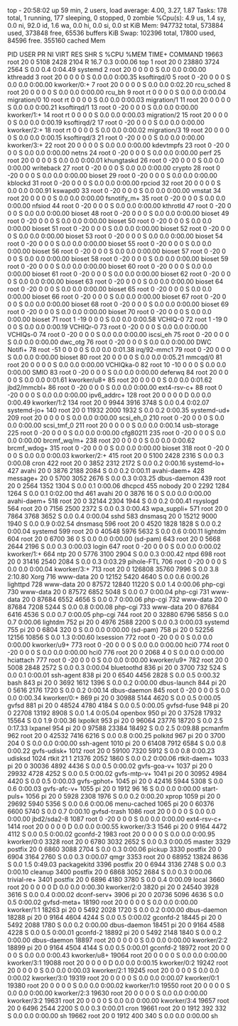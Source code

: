 top - 20:58:02 up 59 min,  2 users,  load average: 4.00, 3.27, 1.87
Tasks: 178 total,   1 running, 177 sleeping,   0 stopped,   0 zombie
%Cpu(s):  4.9 us,  1.4 sy,  0.0 ni, 92.0 id,  1.6 wa,  0.0 hi,  0.0 si,  0.0 st
KiB Mem:    947732 total,   573884 used,   373848 free,    65536 buffers
KiB Swap:   102396 total,    17800 used,    84596 free.   355160 cached Mem

  PID USER      PR  NI    VIRT    RES    SHR S  %CPU %MEM     TIME+ COMMAND
19663 root      20   0    5108   2428   2104 R  16.7  0.3   0:00.06 top
    1 root      20   0   23880   3724   2564 S   0.0  0.4   0:04.49 systemd
    2 root      20   0       0      0      0 S   0.0  0.0   0:00.00 kthreadd
    3 root      20   0       0      0      0 S   0.0  0.0   0:00.35 ksoftirqd/0
    5 root       0 -20       0      0      0 S   0.0  0.0   0:00.00 kworker/0:+
    7 root      20   0       0      0      0 S   0.0  0.0   0:02.20 rcu_sched
    8 root      20   0       0      0      0 S   0.0  0.0   0:00.00 rcu_bh
    9 root      rt   0       0      0      0 S   0.0  0.0   0:00.04 migration/0
   10 root      rt   0       0      0      0 S   0.0  0.0   0:00.03 migration/1
   11 root      20   0       0      0      0 S   0.0  0.0   0:00.21 ksoftirqd/1
   13 root       0 -20       0      0      0 S   0.0  0.0   0:00.00 kworker/1:+
   14 root      rt   0       0      0      0 S   0.0  0.0   0:00.03 migration/2
   15 root      20   0       0      0      0 S   0.0  0.0   0:00.19 ksoftirqd/2
   17 root       0 -20       0      0      0 S   0.0  0.0   0:00.00 kworker/2:+
   18 root      rt   0       0      0      0 S   0.0  0.0   0:00.02 migration/3
   19 root      20   0       0      0      0 S   0.0  0.0   0:00.15 ksoftirqd/3
   21 root       0 -20       0      0      0 S   0.0  0.0   0:00.00 kworker/3:+
   22 root      20   0       0      0      0 S   0.0  0.0   0:00.00 kdevtmpfs
   23 root       0 -20       0      0      0 S   0.0  0.0   0:00.00 netns
   24 root       0 -20       0      0      0 S   0.0  0.0   0:00.00 perf
   25 root      20   0       0      0      0 S   0.0  0.0   0:00.01 khungtaskd
   26 root       0 -20       0      0      0 S   0.0  0.0   0:00.00 writeback
   27 root       0 -20       0      0      0 S   0.0  0.0   0:00.00 crypto
   28 root       0 -20       0      0      0 S   0.0  0.0   0:00.00 bioset
   29 root       0 -20       0      0      0 S   0.0  0.0   0:00.00 kblockd
   31 root       0 -20       0      0      0 S   0.0  0.0   0:00.00 rpciod
   32 root      20   0       0      0      0 S   0.0  0.0   0:00.91 kswapd0
   33 root       0 -20       0      0      0 S   0.0  0.0   0:00.00 vmstat
   34 root      20   0       0      0      0 S   0.0  0.0   0:00.00 fsnotify_m+
   35 root       0 -20       0      0      0 S   0.0  0.0   0:00.00 nfsiod
   44 root       0 -20       0      0      0 S   0.0  0.0   0:00.00 kthrotld
   47 root       0 -20       0      0      0 S   0.0  0.0   0:00.00 bioset
   48 root       0 -20       0      0      0 S   0.0  0.0   0:00.00 bioset
   49 root       0 -20       0      0      0 S   0.0  0.0   0:00.00 bioset
   50 root       0 -20       0      0      0 S   0.0  0.0   0:00.00 bioset
   51 root       0 -20       0      0      0 S   0.0  0.0   0:00.00 bioset
   52 root       0 -20       0      0      0 S   0.0  0.0   0:00.00 bioset
   53 root       0 -20       0      0      0 S   0.0  0.0   0:00.00 bioset
   54 root       0 -20       0      0      0 S   0.0  0.0   0:00.00 bioset
   55 root       0 -20       0      0      0 S   0.0  0.0   0:00.00 bioset
   56 root       0 -20       0      0      0 S   0.0  0.0   0:00.00 bioset
   57 root       0 -20       0      0      0 S   0.0  0.0   0:00.00 bioset
   58 root       0 -20       0      0      0 S   0.0  0.0   0:00.00 bioset
   59 root       0 -20       0      0      0 S   0.0  0.0   0:00.00 bioset
   60 root       0 -20       0      0      0 S   0.0  0.0   0:00.00 bioset
   61 root       0 -20       0      0      0 S   0.0  0.0   0:00.00 bioset
   62 root       0 -20       0      0      0 S   0.0  0.0   0:00.00 bioset
   63 root       0 -20       0      0      0 S   0.0  0.0   0:00.00 bioset
   64 root       0 -20       0      0      0 S   0.0  0.0   0:00.00 bioset
   65 root       0 -20       0      0      0 S   0.0  0.0   0:00.00 bioset
   66 root       0 -20       0      0      0 S   0.0  0.0   0:00.00 bioset
   67 root       0 -20       0      0      0 S   0.0  0.0   0:00.00 bioset
   68 root       0 -20       0      0      0 S   0.0  0.0   0:00.00 bioset
   69 root       0 -20       0      0      0 S   0.0  0.0   0:00.00 bioset
   70 root       0 -20       0      0      0 S   0.0  0.0   0:00.00 bioset
   71 root       1 -19       0      0      0 S   0.0  0.0   0:00.58 VCHIQ-0
   72 root       1 -19       0      0      0 S   0.0  0.0   0:00.19 VCHIQr-0
   73 root       0 -20       0      0      0 S   0.0  0.0   0:00.00 VCHIQs-0
   74 root       0 -20       0      0      0 S   0.0  0.0   0:00.00 iscsi_eh
   75 root       0 -20       0      0      0 S   0.0  0.0   0:00.00 dwc_otg
   76 root       0 -20       0      0      0 S   0.0  0.0   0:00.00 DWC Notifi+
   78 root     -51   0       0      0      0 S   0.0  0.0   0:01.38 irq/92-mmc1
   79 root       0 -20       0      0      0 S   0.0  0.0   0:00.00 bioset
   80 root      20   0       0      0      0 S   0.0  0.0   0:05.21 mmcqd/0
   81 root      20   0       0      0      0 S   0.0  0.0   0:00.00 VCHIQka-0
   82 root      10 -10       0      0      0 S   0.0  0.0   0:00.00 SMIO
   83 root       0 -20       0      0      0 S   0.0  0.0   0:00.00 deferwq
   84 root      20   0       0      0      0 S   0.0  0.0   0:01.61 kworker/u8+
   85 root      20   0       0      0      0 S   0.0  0.0   0:01.62 jbd2/mmcbl+
   86 root       0 -20       0      0      0 S   0.0  0.0   0:00.00 ext4-rsv-c+
   88 root       0 -20       0      0      0 S   0.0  0.0   0:00.00 ipv6_addrc+
  128 root      20   0       0      0      0 D   0.0  0.0   0:00.49 kworker/1:2
  134 root      20   0    9944   3916   3748 S   0.0  0.4   0:02.07 systemd-jo+
  140 root      20   0   11932   2000   1932 S   0.0  0.2   0:00.35 systemd-ud+
  209 root      20   0       0      0      0 S   0.0  0.0   0:00.00 scsi_eh_0
  210 root       0 -20       0      0      0 S   0.0  0.0   0:00.00 scsi_tmf_0
  211 root      20   0       0      0      0 S   0.0  0.0   0:00.14 usb-storage
  225 root       0 -20       0      0      0 S   0.0  0.0   0:00.00 cfg80211
  235 root       0 -20       0      0      0 S   0.0  0.0   0:00.00 brcmf_wq/m+
  238 root      20   0       0      0      0 S   0.0  0.0   0:00.62 brcmf_wdog+
  315 root       0 -20       0      0      0 S   0.0  0.0   0:00.00 bioset
  318 root       0 -20       0      0      0 S   0.0  0.0   0:00.03 kworker/2:+
  415 root      20   0    5100   2428   2316 S   0.0  0.3   0:00.08 cron
  422 root      20   0    3852   2312   2172 S   0.0  0.2   0:00.16 systemd-lo+
  427 avahi     20   0    3876   2188   2084 S   0.0  0.2   0:00.11 avahi-daem+
  428 message+  20   0    5700   3052   2676 S   0.0  0.3   0:03.25 dbus-daemon
  439 root      20   0    2564   1352   1304 S   0.0  0.1   0:00.06 dhcpcd
  455 nobody    20   0    2292   1284   1264 S   0.0  0.1   0:02.00 thd
  461 avahi     20   0    3876     16      0 S   0.0  0.0   0:00.00 avahi-daem+
  518 root      20   0   32144   2304   1944 S   0.0  0.2   0:00.41 rsyslogd
  564 root      20   0    7156   2500   2372 S   0.0  0.3   0:00.43 wpa_suppli+
  571 root      20   0    7864   3768   3652 S   0.0  0.4   0:00.04 sshd
  583 dnsmasq   20   0   15212   9000   1940 S   0.0  0.9   0:02.54 dnsmasq
  596 root      20   0    4520   1828   1828 S   0.0  0.2   0:00.04 systemd
  599 root      20   0   40548   5976   5632 S   0.0  0.6   0:00.11 lightdm
  604 root      20   0    6700     36      0 S   0.0  0.0   0:00.00 (sd-pam)
  643 root      20   0    5668   2644   2196 S   0.0  0.3   0:00.03 login
  647 root       0 -20       0      0      0 S   0.0  0.0   0:00.02 kworker/1:+
  664 ntp       20   0    5776   3100   2904 S   0.0  0.3   0:00.42 ntpd
  698 root      20   0   31416   2540   2084 S   0.0  0.3   0:03.29 pihole-FTL
  706 root       0 -20       0      0      0 S   0.0  0.0   0:00.04 kworker/3:+
  713 root      20   0  126808  35760   7996 S   0.0  3.8   2:10.80 Xorg
  716 www-data  20   0   12152   5420   4640 S   0.0  0.6   0:00.26 lighttpd
  728 www-data  20   0   87572  12840  11220 S   0.0  1.4   0:00.06 php-cgi
  730 www-data  20   0   87572   6852   5048 S   0.0  0.7   0:00.04 php-cgi
  731 www-data  20   0   87684   6552   4656 S   0.0  0.7   0:00.06 php-cgi
  732 www-data  20   0   87684   7208   5244 S   0.0  0.8   0:00.08 php-cgi
  733 www-data  20   0   87684   6416   4536 S   0.0  0.7   0:00.05 php-cgi
  744 root      20   0   32880   6796   5856 S   0.0  0.7   0:00.06 lightdm
  752 pi        20   0    4976   2588   2200 S   0.0  0.3   0:00.03 systemd
  755 pi        20   0    6804    320      0 S   0.0  0.0   0:00.00 (sd-pam)
  758 pi        20   0   52256  12156  10856 S   0.0  1.3   0:00.60 lxsession
  772 root       0 -20       0      0      0 S   0.0  0.0   0:00.00 kworker/u9+
  773 root       0 -20       0      0      0 S   0.0  0.0   0:00.00 hci0
  774 root       0 -20       0      0      0 S   0.0  0.0   0:00.00 hci0
  776 root      20   0    2068      4      0 S   0.0  0.0   0:00.00 hciattach
  777 root       0 -20       0      0      0 S   0.0  0.0   0:00.00 kworker/u9+
  782 root      20   0    5008   2848   2572 S   0.0  0.3   0:00.04 bluetoothd
  836 pi        20   0    3700    732    524 S   0.0  0.1   0:00.01 ssh-agent
  838 pi        20   0    6540   4456   2828 S   0.0  0.5   0:00.32 bash
  843 pi        20   0    3692   1612   1396 S   0.0  0.2   0:00.00 dbus-launch
  844 pi        20   0    5616   2176   1720 S   0.0  0.2   0:00.14 dbus-daemon
  845 root       0 -20       0      0      0 S   0.0  0.0   0:00.34 kworker/0:+
  869 pi        20   0   30988   5144   4620 S   0.0  0.5   0:00.05 gvfsd
  881 pi        20   0   48524   4780   4184 S   0.0  0.5   0:00.05 gvfsd-fuse
  948 pi        20   0   22708  13192   8908 S   0.0  1.4   0:05.04 openbox
  950 pi        20   0   37528  17932  15564 S   0.0  1.9   0:00.36 lxpolkit
  953 pi        20   0   96064  23776  18720 S   0.0  2.5   0:17.33 lxpanel
  954 pi        20   0   97588  23384  18492 S   0.0  2.5   0:09.88 pcmanfm
  962 root      20   0   42532   7416   6216 S   0.0  0.8   0:00.25 polkitd
  967 pi        20   0    3700    204      0 S   0.0  0.0   0:00.00 ssh-agent
 1010 pi        20   0   61408   7912   6584 S   0.0  0.8   0:00.22 gvfs-udisk+
 1012 root      20   0   59100   7320   5912 S   0.0  0.8   0:00.23 udisksd
 1024 rtkit     21   1   21376   2052   1860 S   0.0  0.2   0:00.06 rtkit-daem+
 1033 pi        20   0   30036   4892   4436 S   0.0  0.5   0:00.02 gvfs-goa-v+
 1037 pi        20   0   29932   4728   4252 S   0.0  0.5   0:00.02 gvfs-mtp-v+
 1041 pi        20   0   30952   4984   4420 S   0.0  0.5   0:00.03 gvfs-gphot+
 1045 pi        20   0   42416   5944   5308 S   0.0  0.6   0:00.03 gvfs-afc-v+
 1055 pi        20   0    1912     96     16 S   0.0  0.0   0:00.00 start-puls+
 1056 pi        20   0    5928   2308   1976 S   0.0  0.2   0:00.20 xprop
 1059 pi        20   0   29692   5940   5356 S   0.0  0.6   0:00.06 menu-cached
 1065 pi        20   0   60376   6600   5740 S   0.0  0.7   0:00.10 gvfsd-trash
 1086 root      20   0       0      0      0 S   0.0  0.0   0:00.00 jbd2/sda2-8
 1087 root       0 -20       0      0      0 S   0.0  0.0   0:00.00 ext4-rsv-c+
 1414 root      20   0       0      0      0 D   0.0  0.0   0:00.55 kworker/3:3
 1546 pi        20   0    9164   4472   4112 S   0.0  0.5   0:00.02 gconfd-2
 1983 root      20   0       0      0      0 S   0.0  0.0   0:00.95 kworker/0:0
 3328 root      20   0    6780   3032   2652 S   0.0  0.3   0:00.05 master
 3329 postfix   20   0    6860   3088   2704 S   0.0  0.3   0:00.06 pickup
 3330 postfix   20   0    6904   3164   2760 S   0.0  0.3   0:00.07 qmgr
 3353 root      20   0   68952  13824   8636 S   0.0  1.5   0:49.03 packagekitd
 3396 postfix   20   0    6944   3136   2748 S   0.0  0.3   0:00.10 cleanup
 3400 postfix   20   0    6868   3052   2684 S   0.0  0.3   0:00.06 trivial-re+
 3401 postfix   20   0    6896   4180   3780 S   0.0  0.4   0:00.09 local
 3660 root      20   0       0      0      0 D   0.0  0.0   0:00.30 kworker/2:0
 3820 pi        20   0   24540   3928   3616 S   0.0  0.4   0:00.02 dconf-serv+
 3906 pi        20   0   20736   5096   4636 S   0.0  0.5   0:00.02 gvfsd-meta+
18190 root      20   0       0      0      0 S   0.0  0.0   0:00.00 kworker/1:1
18263 pi        20   0    5492   2028   1720 S   0.0  0.2   0:00.00 dbus-daemon
18288 pi        20   0    9164   4604   4244 S   0.0  0.5   0:00.02 gconfd-2
18445 pi        20   0    5492   2088   1780 S   0.0  0.2   0:00.00 dbus-daemon
18451 pi        20   0    9164   4588   4228 S   0.0  0.5   0:00.01 gconfd-2
18892 pi        20   0    5492   2148   1840 S   0.0  0.2   0:00.00 dbus-daemon
18897 root      20   0       0      0      0 S   0.0  0.0   0:00.00 kworker/2:2
18899 pi        20   0    9164   4504   4144 S   0.0  0.5   0:00.01 gconfd-2
18972 root      20   0       0      0      0 S   0.0  0.0   0:00.43 kworker/u8+
19064 root      20   0       0      0      0 S   0.0  0.0   0:00.00 kworker/3:1
19088 root      20   0       0      0      0 D   0.0  0.0   0:00.15 kworker/0:2
19242 root      20   0       0      0      0 S   0.0  0.0   0:00.03 kworker/2:1
19245 root      20   0       0      0      0 S   0.0  0.0   0:00.02 kworker/3:0
19319 root      20   0       0      0      0 S   0.0  0.0   0:00.07 kworker/0:1
19380 root      20   0       0      0      0 S   0.0  0.0   0:00.02 kworker/1:0
19550 root      20   0       0      0      0 S   0.0  0.0   0:00.00 kworker/2:3
19630 root      20   0       0      0      0 S   0.0  0.0   0:00.00 kworker/3:2
19631 root      20   0       0      0      0 S   0.0  0.0   0:00.00 kworker/3:4
19657 root      20   0    6496   2544   2200 S   0.0  0.3   0:00.01 cron
19661 root      20   0    1912    392    332 S   0.0  0.0   0:00.00 sh
19662 root      20   0    1912    400    340 S   0.0  0.0   0:00.00 sh
